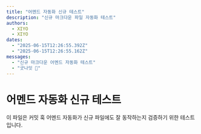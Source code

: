 ```yaml
---
title: "어멘드 자동화 신규 테스트"
description: "신규 마크다운 파일 자동화 테스트"
authors:
  - XIYO
  - XIYO
dates:
  - "2025-06-15T12:26:55.392Z"
  - "2025-06-15T12:26:55.162Z"
messages:
  - "신규 마크다운 어멘드 자동화 테스트"
  - "굿나잇 🌙"
---
```

# 어멘드 자동화 신규 테스트

이 파일은 커밋 훅 어멘드 자동화가 신규 파일에도 잘 동작하는지 검증하기 위한 테스트입니다.
